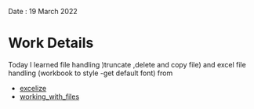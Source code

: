 Date : 19 March 2022
# Work Details
Today  I learned file handling )truncate ,delete and copy file) and excel file handling (workbook to style -get default font) from 
- [excelize ](https://xuri.me/excelize/en/)
- [working_with_files](https://www.devdungeon.com/content/working-files-go#everything_is_a_file)